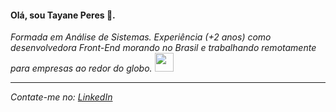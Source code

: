 <h4>Olá, sou Tayane Peres 👋. </h4>
<p><em>Formada em Análise de Sistemas. Experiência (+2 anos) como desenvolvedora Front-End morando no Brasil e trabalhando remotamente para empresas ao redor do globo. <img src="https://media.giphy.com/media/WUlplcMpOCEmTGBtBW/giphy.gif" width="30"> 
</em</p><hr>
Contate-me no: <a href="https://www.linkedin.com/in/tayane-peres-6a8a2615a/">LinkedIn</a>
